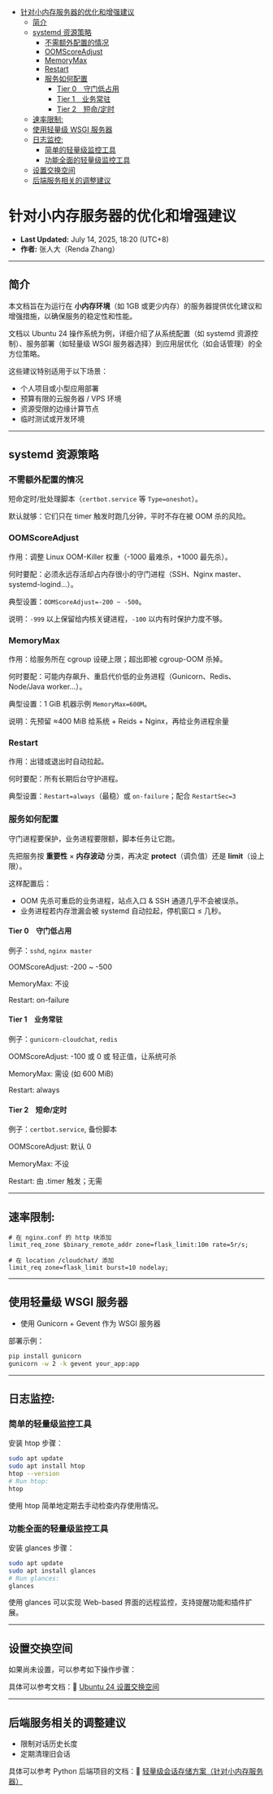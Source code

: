 <!-- START doctoc generated TOC please keep comment here to allow auto update -->
<!-- DON'T EDIT THIS SECTION, INSTEAD RE-RUN doctoc TO UPDATE -->

- [针对小内存服务器的优化和增强建议](#%E9%92%88%E5%AF%B9%E5%B0%8F%E5%86%85%E5%AD%98%E6%9C%8D%E5%8A%A1%E5%99%A8%E7%9A%84%E4%BC%98%E5%8C%96%E5%92%8C%E5%A2%9E%E5%BC%BA%E5%BB%BA%E8%AE%AE)
  - [简介](#%E7%AE%80%E4%BB%8B)
  - [systemd 资源策略](#systemd-%E8%B5%84%E6%BA%90%E7%AD%96%E7%95%A5)
    - [不需额外配置的情况](#%E4%B8%8D%E9%9C%80%E9%A2%9D%E5%A4%96%E9%85%8D%E7%BD%AE%E7%9A%84%E6%83%85%E5%86%B5)
    - [OOMScoreAdjust](#oomscoreadjust)
    - [MemoryMax](#memorymax)
    - [Restart](#restart)
    - [服务如何配置](#%E6%9C%8D%E5%8A%A1%E5%A6%82%E4%BD%95%E9%85%8D%E7%BD%AE)
      - [Tier 0 守门低占用](#tier-0%E2%80%83%E5%AE%88%E9%97%A8%E4%BD%8E%E5%8D%A0%E7%94%A8)
      - [Tier 1 业务常驻](#tier-1%E2%80%83%E4%B8%9A%E5%8A%A1%E5%B8%B8%E9%A9%BB)
      - [Tier 2 短命/定时](#tier-2%E2%80%83%E7%9F%AD%E5%91%BD%E5%AE%9A%E6%97%B6)
  - [速率限制:](#%E9%80%9F%E7%8E%87%E9%99%90%E5%88%B6)
  - [使用轻量级 WSGI 服务器](#%E4%BD%BF%E7%94%A8%E8%BD%BB%E9%87%8F%E7%BA%A7-wsgi-%E6%9C%8D%E5%8A%A1%E5%99%A8)
  - [日志监控:](#%E6%97%A5%E5%BF%97%E7%9B%91%E6%8E%A7)
    - [简单的轻量级监控工具](#%E7%AE%80%E5%8D%95%E7%9A%84%E8%BD%BB%E9%87%8F%E7%BA%A7%E7%9B%91%E6%8E%A7%E5%B7%A5%E5%85%B7)
    - [功能全面的轻量级监控工具](#%E5%8A%9F%E8%83%BD%E5%85%A8%E9%9D%A2%E7%9A%84%E8%BD%BB%E9%87%8F%E7%BA%A7%E7%9B%91%E6%8E%A7%E5%B7%A5%E5%85%B7)
  - [设置交换空间](#%E8%AE%BE%E7%BD%AE%E4%BA%A4%E6%8D%A2%E7%A9%BA%E9%97%B4)
  - [后端服务相关的调整建议](#%E5%90%8E%E7%AB%AF%E6%9C%8D%E5%8A%A1%E7%9B%B8%E5%85%B3%E7%9A%84%E8%B0%83%E6%95%B4%E5%BB%BA%E8%AE%AE)

<!-- END doctoc generated TOC please keep comment here to allow auto update -->

# 针对小内存服务器的优化和增强建议

* **Last Updated:** July 14, 2025, 18:20 (UTC+8)
* **作者:** 张人大（Renda Zhang）

---

## 简介

本文档旨在为运行在 **小内存环境**（如 1GB 或更少内存）的服务器提供优化建议和增强措施，以确保服务的稳定性和性能。

文档以 Ubuntu 24 操作系统为例，详细介绍了从系统配置（如 systemd 资源控制）、服务部署（如轻量级 WSGI 服务器选择）到应用层优化（如会话管理）的全方位策略。

这些建议特别适用于以下场景：

- 个人项目或小型应用部署
- 预算有限的云服务器 / VPS 环境
- 资源受限的边缘计算节点
- 临时测试或开发环境

---

## systemd 资源策略

### 不需额外配置的情况

短命定时/批处理脚本（`certbot.service` 等 `Type=oneshot`）。

默认就够：它们只在 timer 触发时跑几分钟，平时不存在被 OOM 杀的风险。

### OOMScoreAdjust

作用：调整 Linux OOM-Killer 权重（-1000 最难杀，+1000 最先杀）。

何时要配：必须永远存活却占内存很小的守门进程（SSH、Nginx master、systemd-logind…）。

典型设置：`OOMScoreAdjust=-200 ~ -500`。

说明：`-999` 以上保留给内核关键进程，`-100` 以内有时保护力度不够。

### MemoryMax

作用：给服务所在 cgroup 设硬上限；超出即被 cgroup-OOM 杀掉。

何时要配：可能内存飙升、重启代价低的业务进程（Gunicorn、Redis、Node/Java worker…）。

典型设置：1 GiB 机器示例 `MemoryMax=600M`。

说明：先预留 ≈400 MiB 给系统 + Reids + Nginx，再给业务进程余量

### Restart

作用：出错或退出时自动拉起。

何时要配：所有长期后台守护进程。

典型设置：`Restart=always`（最稳）或 `on-failure`；配合 `RestartSec=3`

### 服务如何配置

守门进程要保护，业务进程要限额，脚本任务让它跑。

先把服务按 **重要性** × **内存波动** 分类，再决定 **protect**（调负值）还是 **limit**（设上限）。

这样配置后：
* OOM 先杀可重启的业务进程，站点入口 & SSH 通道几乎不会被误杀。
* 业务进程若内存泄漏会被 systemd 自动拉起，停机窗口 ≤ 几秒。

#### Tier 0 守门低占用

例子：`sshd`, `nginx master`

OOMScoreAdjust: -200 ~ -500

MemoryMax: 不设

Restart: on-failure

#### Tier 1 业务常驻

例子：`gunicorn-cloudchat`, `redis`

OOMScoreAdjust: -100 或 0 或 轻正值，让系统可杀

MemoryMax: 需设 (如 600 MiB)

Restart: always

#### Tier 2 短命/定时

例子：`certbot.service`, 备份脚本

OOMScoreAdjust: 默认 0

MemoryMax: 不设

Restart: 由 .timer 触发；无需

---

## 速率限制:

```nginx
# 在 nginx.conf 的 http 块添加
limit_req_zone $binary_remote_addr zone=flask_limit:10m rate=5r/s;

# 在 location /cloudchat/ 添加
limit_req zone=flask_limit burst=10 nodelay;
```

---

## 使用轻量级 WSGI 服务器

- 使用 Gunicorn + Gevent 作为 WSGI 服务器

部署示例：
```bash
pip install gunicorn
gunicorn -w 2 -k gevent your_app:app
```

---

## 日志监控:

### 简单的轻量级监控工具

安装 htop 步骤：

```bash
sudo apt update
sudo apt install htop
htop --version
# Run htop:
htop
```

使用 htop 简单地定期去手动检查内存使用情况。

### 功能全面的轻量级监控工具

安装 glances 步骤：

```bash
sudo apt update
sudo apt install glances
# Run glances:
glances
```

使用 glances 可以实现 Web-based 界面的远程监控，支持提醒功能和插件扩展。

---

## 设置交换空间

如果尚未设置，可以参考如下操作步骤：

具体可以参考文档：📄 [Ubuntu 24 设置交换空间](https://github.com/RendaZhang/nginx-conf/blob/master/docs/MIGRATION_GUIDE.md#ubuntu-24-%E8%AE%BE%E7%BD%AE%E4%BA%A4%E6%8D%A2%E7%A9%BA%E9%97%B4)

---

## 后端服务相关的调整建议

- 限制对话历史长度
- 定期清理旧会话

具体可以参考 Python 后端项目的文档：📄 [轻量级会话存储方案（针对小内存服务器）](https://github.com/RendaZhang/python-cloud-chat/blob/master/docs/lightweight_backend_development.md#%E8%BD%BB%E9%87%8F%E7%BA%A7%E4%BC%9A%E8%AF%9D%E5%AD%98%E5%82%A8%E6%96%B9%E6%A1%88%E9%92%88%E5%AF%B9%E5%B0%8F%E5%86%85%E5%AD%98%E6%9C%8D%E5%8A%A1%E5%99%A8)
